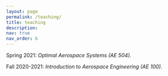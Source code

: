 ```yaml
---
layout: page
permalink: /teaching/
title: teaching
description:
nav: true
nav_order: 6
---
```


<span class="keyword"> Spring 2021: </span> _Optimal Aerospace Systems (AE 504)._

<span class="keyword"> Fall 2020-2021: </span> _Introduction to Aerospace Engineering (AE 100)._